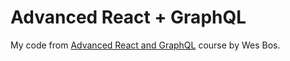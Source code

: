 # Advanced React + GraphQL

My code from [Advanced React and GraphQL](https://AdvancedReact.com) course by Wes Bos.
